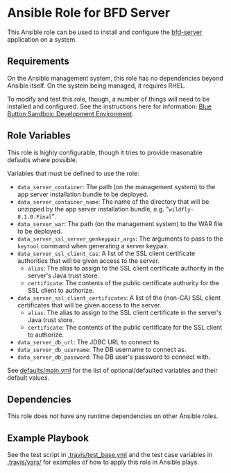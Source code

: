 Ansible Role for BFD Server
===========================

This Ansible role can be used to install and configure the [bfd-server](../../../../bfd-server) application on a system.

Requirements
------------

On the Ansible management system, this role has no dependencies beyond Ansible itself. On the system being managed, it requires RHEL.

To modify and test this role, though, a number of things will need to be installed and configured. See the instructions here for information: [Blue Button Sandbox: Development Environment](https://github.com/HHSIDEAlab/bluebutton-sandbox#development-environment).

Role Variables
--------------

This role is highly configurable, though it tries to provide reasonable defaults where possible.

Variables that must be defined to use the role:

* `data_server_container`: The path (on the management system) to the app server installation bundle to be deployed.
* `data_server_container_name`: The name of the directory that will be unzipped by the app server installation bundle, e.g. "`wildfly-8.1.0.Final`".
* `data_server_war`: The path (on the management system) to the WAR file to be deployed.
* `data_server_ssl_server_genkeypair_args`: The arguments to pass to the `keytool` command when generating a server keypair.
* `data_server_ssl_client_cas`: A list of the SSL client certificate authorities that will be given access to the server.
    * `alias`: The alias to assign to the SSL client certificate authority in the server's Java trust store.
    * `certificate`: The contents of the public certificate authority for the SSL client to authorize.
* `data_server_ssl_client_certificates`: A list of the (non-CA) SSL client certificates that will be given access to the server.
    * `alias`: The alias to assign to the SSL client certificate in the server's Java trust store.
    * `certificate`: The contents of the public certificate for the SSL client to authorize.
* `data_server_db_url`: The JDBC URL to connect to.
* `data_server_db_username`: The DB username to connect as.
* `data_server_db_password`: The DB user's password to connect with.

See [defaults/main.yml](./defaults/main.yml) for the list of optional/defaulted variables and their default values.

Dependencies
------------

This role does not have any runtime dependencies on other Ansible roles.

Example Playbook
----------------

See the test script in [.travis/test_base.yml](./.travis/test_base.yml) and the test case variables in [.travis/vars/](./.travis/vars/) for examples of how to apply this role in Ansible plays.
